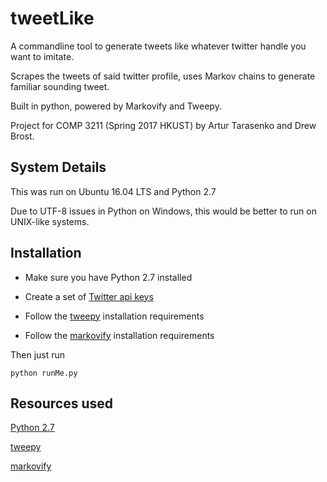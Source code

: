 # tweetLike

A commandline tool to generate tweets like whatever twitter handle you want to imitate.

Scrapes the tweets of said twitter profile, uses Markov chains to generate familiar sounding tweet.

Built in python, powered by Markovify and Tweepy.

Project for COMP 3211 (Spring 2017 HKUST) by Artur Tarasenko and Drew Brost.

## System Details

This was run on Ubuntu 16.04 LTS and Python 2.7

Due to UTF-8 issues in Python on Windows, this would be better to run on UNIX-like systems.

## Installation

* Make sure you have Python 2.7 installed

* Create a set of [Twitter api keys](https://apps.twitter.com)

* Follow the [tweepy](https://github.com/tweepy/tweepy) installation requirements

* Follow the [markovify](https://github.com/jsvine/markovify) installation requirements

Then just run 

```
python runMe.py
```

## Resources used

[Python 2.7](https://www.python.org/downloads/)

[tweepy](https://github.com/tweepy/tweepy)

[markovify](https://github.com/jsvine/markovify)
